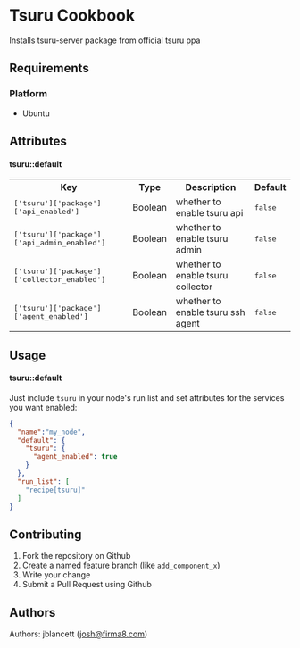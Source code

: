 Tsuru Cookbook
==============
Installs tsuru-server package from official tsuru ppa

Requirements
------------
### Platform
* Ubuntu

Attributes
----------
#### tsuru::default
<table>
  <tr>
    <th>Key</th>
    <th>Type</th>
    <th>Description</th>
    <th>Default</th>
  </tr>
  <tr>
    <td><tt>['tsuru']['package']['api_enabled']</tt></td>
    <td>Boolean</td>
    <td>whether to enable tsuru api</td>
    <td><tt>false</tt></td>
  </tr>
  <tr>
    <td><tt>['tsuru']['package']['api_admin_enabled']</tt></td>
    <td>Boolean</td>
    <td>whether to enable tsuru admin</td>
    <td><tt>false</tt></td>
  </tr>
  <tr>
    <td><tt>['tsuru']['package']['collector_enabled']</tt></td>
    <td>Boolean</td>
    <td>whether to enable tsuru collector</td>
    <td><tt>false</tt></td>
  </tr>
  <tr>
    <td><tt>['tsuru']['package']['agent_enabled']</tt></td>
    <td>Boolean</td>
    <td>whether to enable tsuru ssh agent</td>
    <td><tt>false</tt></td>
  </tr>
</table>

Usage
-----
#### tsuru::default
Just include `tsuru` in your node's run list and set attributes for the services you want enabled:

```json
{
  "name":"my_node",
  "default": {
    "tsuru": {
      "agent_enabled": true
    }
  },
  "run_list": [
    "recipe[tsuru]"
  ]
}
```

Contributing
------------
1. Fork the repository on Github
2. Create a named feature branch (like `add_component_x`)
3. Write your change
4. Submit a Pull Request using Github

Authors
-------------------
Authors: jblancett (josh@firma8.com)
